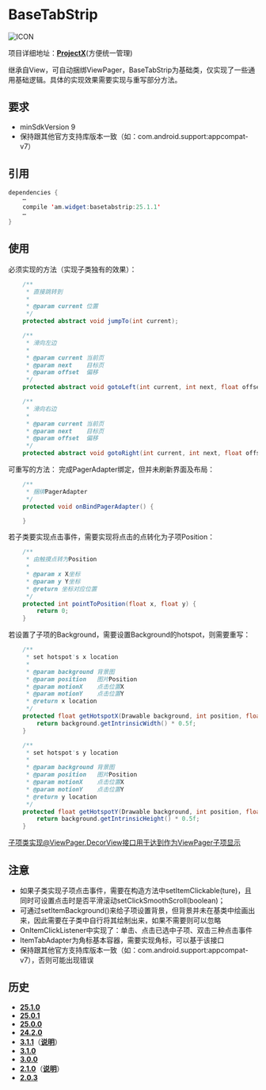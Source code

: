 # BaseTabStrip
![ICON](https://raw.githubusercontent.com/AlexMofer/ProjectX/master/basetabstrip/icon.png)

项目详细地址：[**ProjectX**](https://github.com/AlexMofer/ProjectX/tree/master/basetabstrip)(方便统一管理)

继承自View，可自动捆绑ViewPager，BaseTabStrip为基础类，仅实现了一些通用基础逻辑。具体的实现效果需要实现与重写部分方法。
## 要求
- minSdkVersion 9
- 保持跟其他官方支持库版本一致（如：com.android.support:appcompat-v7）

## 引用
```java
dependencies {
    ⋯
    compile 'am.widget:basetabstrip:25.1.1'
    ⋯
}
```
## 使用
必须实现的方法（实现子类独有的效果）：
```java
    /**
     * 直接跳转到
     *
     * @param current 位置
     */
    protected abstract void jumpTo(int current);

    /**
     * 滑向左边
     *
     * @param current 当前页
     * @param next    目标页
     * @param offset  偏移
     */
    protected abstract void gotoLeft(int current, int next, float offset);

    /**
     * 滑向右边
     *
     * @param current 当前页
     * @param next    目标页
     * @param offset  偏移
     */
    protected abstract void gotoRight(int current, int next, float offset);
```
可重写的方法：
完成PagerAdapter绑定，但并未刷新界面及布局：
```java
    /**
     * 捆绑PagerAdapter
     */
    protected void onBindPagerAdapter() {

    }
```
若子类要实现点击事件，需要实现将点击的点转化为子项Position：
```java
    /**
     * 由触摸点转为Position
     *
     * @param x X坐标
     * @param y Y坐标
     * @return 坐标对应位置
     */
    protected int pointToPosition(float x, float y) {
        return 0;
    }
```
若设置了子项的Background，需要设置Background的hotspot，则需要重写：
```java
    /**
     * set hotspot's x location
     *
     * @param background 背景图
     * @param position   图片Position
     * @param motionX    点击位置X
     * @param motionY    点击位置Y
     * @return x location
     */
    protected float getHotspotX(Drawable background, int position, float motionX, float motionY) {
        return background.getIntrinsicWidth() * 0.5f;
    }

    /**
     * set hotspot's y location
     *
     * @param background 背景图
     * @param position   图片Position
     * @param motionX    点击位置X
     * @param motionY    点击位置Y
     * @return y location
     */
    protected float getHotspotY(Drawable background, int position, float motionX, float motionY) {
        return background.getIntrinsicHeight() * 0.5f;
    }
```
子项类实现@ViewPager.DecorView接口用于达到作为ViewPager子项显示
## 注意
- 如果子类实现子项点击事件，需要在构造方法中setItemClickable(ture)，且同时可设置点击时是否平滑滚动setClickSmoothScroll(boolean)；
- 可通过setItemBackground()来给子项设置背景，但背景并未在基类中绘画出来，因此需要在子类中自行将其绘制出来，如果不需要则可以忽略
- OnItemClickListener中实现了：单击、点击已选中子项、双击三种点击事件
- ItemTabAdapter为角标基本容器，需要实现角标，可以基于该接口
- 保持跟其他官方支持库版本一致（如：com.android.support:appcompat-v7），否则可能出现错误

## 历史
- [**25.1.0**](https://bintray.com/alexmofer/maven/BaseTabStrip/25.1.0)
- [**25.0.1**](https://bintray.com/alexmofer/maven/BaseTabStrip/25.0.1)
- [**25.0.0**](https://bintray.com/alexmofer/maven/BaseTabStrip/25.0.0)
- [**24.2.0**](https://bintray.com/alexmofer/maven/BaseTabStrip/24.2.0)
- [**3.1.1**](https://bintray.com/alexmofer/maven/BaseTabStrip/3.1.1)（[**说明**](https://github.com/AlexMofer/ProjectX/tree/master/basetabstrip/history/3.1.1)）
- [**3.1.0**](https://bintray.com/alexmofer/maven/BaseTabStrip/3.1.0)
- [**3.0.0**](https://bintray.com/alexmofer/maven/BaseTabStrip/3.0.0)
- [**2.1.0**](https://bintray.com/alexmofer/maven/BaseTabStrip/2.1.0)（[**说明**](https://github.com/AlexMofer/ProjectX/tree/master/basetabstrip/history/2.1.0)）
- [**2.0.3**](https://bintray.com/alexmofer/maven/BaseTabStrip/2.0.3)
